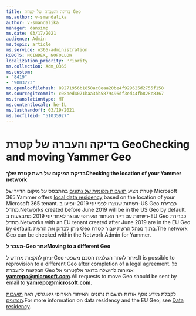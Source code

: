 ```yaml
---
title: בדיקה והעברה של קטרת Geo
ms.author: v-smandalika
author: v-smandalika
manager: dansimp
ms.date: 03/17/2021
audience: Admin
ms.topic: article
ms.service: o365-administration
ROBOTS: NOINDEX, NOFOLLOW
localization_priority: Priority
ms.collection: Adm_O365
ms.custom:
- "8419"
- "9003223"
ms.openlocfilehash: 89271956b1858ac0eaa20be4f929625d2755f158
ms.sourcegitcommit: c08bed4071baa3bb5879496df3ed44fb828c8367
ms.translationtype: MT
ms.contentlocale: he-IL
ms.lasthandoff: 03/19/2021
ms.locfileid: "51035927"
---
```

# <a name="checking-and-moving-yammer-geo"></a><span data-ttu-id="27cfa-102">בדיקה והעברה של קטרת Geo</span><span class="sxs-lookup"><span data-stu-id="27cfa-102">Checking and moving Yammer Geo</span></span>

<span data-ttu-id="27cfa-103">**בדיקת המיקום של רשת קטרת שלך**</span><span class="sxs-lookup"><span data-stu-id="27cfa-103">**Checking the location of your Yammer network**</span></span>

<span data-ttu-id="27cfa-104">קטרת מציע [תושבות מקומית של נתונים](https://docs.microsoft.com/yammer/manage-security-and-compliance/data-residency) בהתבסס על מיקום הדייר של Microsoft 365.</span><span class="sxs-lookup"><span data-stu-id="27cfa-104">Yammer offers [local data residency](https://docs.microsoft.com/yammer/manage-security-and-compliance/data-residency) based on the location of your Microsoft 365 tenant.</span></span> <span data-ttu-id="27cfa-105">רשתות שנוצרו לפני יוני 2019 יופיעו ב-US Geo כברירת מחדל.</span><span class="sxs-lookup"><span data-stu-id="27cfa-105">Networks created before June 2019 will be in the US Geo by default.</span></span> <span data-ttu-id="27cfa-106">רשתות עם דייר האיחוד האירופי שנוצר לאחר יוני 2019 מתבצעות ב-EU Geo כברירת מחדל.</span><span class="sxs-lookup"><span data-stu-id="27cfa-106">Networks with an EU tenant created after June 2019 are in the EU Geo by default.</span></span> <span data-ttu-id="27cfa-107">ניתן לבדוק את הרשת Geo בתוך מנהל הרשת עבור קטרת.</span><span class="sxs-lookup"><span data-stu-id="27cfa-107">The network Geo can be checked within the Network Admin for Yammer.</span></span>

<span data-ttu-id="27cfa-108">**מעבר ל-Geo אחר**</span><span class="sxs-lookup"><span data-stu-id="27cfa-108">**Moving to a different Geo**</span></span>

<span data-ttu-id="27cfa-109">ניתן להקצות מחדש ל-Geo אחר לאחר השלמת הסכם משפטי.</span><span class="sxs-lookup"><span data-stu-id="27cfa-109">It is possible to reprovision to a different Geo after completion of a legal agreement.</span></span> <span data-ttu-id="27cfa-110">כל הבקשות להעברת Geo אמורות להישלח בדואר אלקטרוני אל **yamrepo@microsoft.com**.</span><span class="sxs-lookup"><span data-stu-id="27cfa-110">All requests to move Geo should be sent by email to **yamrepo@microsoft.com**.</span></span>

<span data-ttu-id="27cfa-111">לקבלת מידע נוסף אודות תושבות נתונים והאיחוד האירופי גיאוגרפי, ראה [תושבות הנתונים](https://docs.microsoft.com/yammer/manage-security-and-compliance/data-residency).</span><span class="sxs-lookup"><span data-stu-id="27cfa-111">For more information on data residency and the EU Geo, see [Data residency](https://docs.microsoft.com/yammer/manage-security-and-compliance/data-residency).</span></span>
